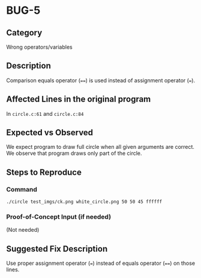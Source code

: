 # BUG-5
## Category
Wrong operators/variables

## Description

Comparison equals operator (`==`) is used instead of assignment operator (`=`).

## Affected Lines in the original program
In `circle.c:61` and `circle.c:84`

## Expected vs Observed
We expect program to draw full circle when all given arguments are correct. We observe that program draws only part of the circle.

## Steps to Reproduce

### Command

```
./circle test_imgs/ck.png white_circle.png 50 50 45 ffffff
```
### Proof-of-Concept Input (if needed)
(Not needed)

## Suggested Fix Description
Use proper assignment operator (`=`) instead of equals operator (`==`) on those lines.
